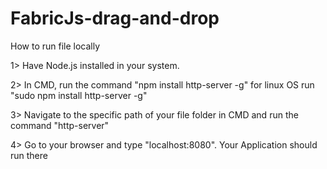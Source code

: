 # FabricJs-drag-and-drop

How to run file locally

1> Have Node.js installed in your system.

2> In CMD, run the command "npm install http-server -g"
   for linux OS run "sudo npm install http-server -g"
   
3> Navigate to the specific path of your file folder in CMD and run the command "http-server"

4> Go to your browser and type "localhost:8080". Your Application should run there
